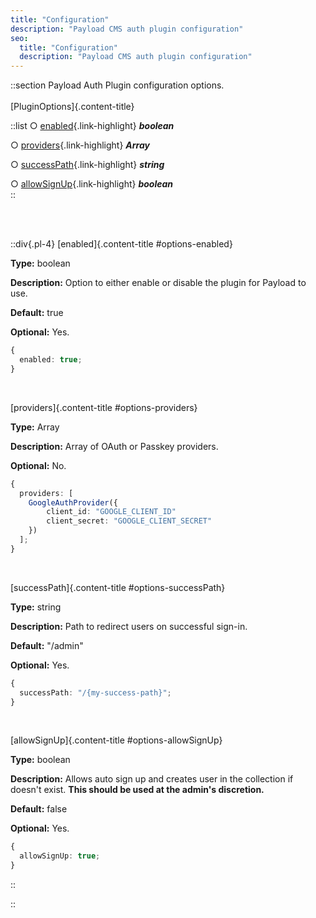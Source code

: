 ```yaml
---
title: "Configuration"
description: "Payload CMS auth plugin configuration"
seo:
  title: "Configuration"
  description: "Payload CMS auth plugin configuration"
---
```


::section
Payload Auth Plugin configuration options.
<br/>
<br/>
[PluginOptions]{.content-title}
<br/>

::list
○ [enabled](#options-enabled){.link-highlight} **_boolean_**
<br/>

○ [providers](#options-providers){.link-highlight} **_Array_**
<br/>

○ [successPath](#options-successPath){.link-highlight} **_string_**
<br/>

○ [allowSignUp](#options-allowSignUp){.link-highlight} **_boolean_**
<br/>
::

<br/>
<br/>

::div{.pl-4}
[enabled]{.content-title #options-enabled}
<br/>

**Type:** boolean

**Description:** Option to either enable or disable the plugin for Payload to use.

**Default:** true

**Optional:** Yes.
<br/>

```ts
{
  enabled: true;
}
```

<br/>

[providers]{.content-title #options-providers}
<br/>

**Type:** Array

**Description:** Array of OAuth or Passkey providers.

**Optional:** No.
<br/>

```ts
{
  providers: [
    GoogleAuthProvider({
        client_id: "GOOGLE_CLIENT_ID"
        client_secret: "GOOGLE_CLIENT_SECRET"
    })
  ];
}
```

<br/>

[successPath]{.content-title #options-successPath}
<br/>

**Type:** string

**Description:** Path to redirect users on successful sign-in.

**Default:** "/admin"

**Optional:** Yes.
<br/>

```ts
{
  successPath: "/{my-success-path}";
}
```

<br/>

[allowSignUp]{.content-title #options-allowSignUp}
<br/>

**Type:** boolean

**Description:** Allows auto sign up and creates user in the collection if doesn't exist. **This should be used at the admin's discretion.**

**Default:** false

**Optional:** Yes.
<br/>

```ts
{
  allowSignUp: true;
}
```

::

::
